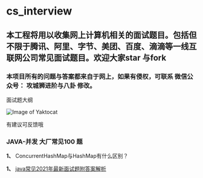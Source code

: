 # cs_interview

## 本工程将用以收集网上计算机相关的面试题目。包括但不限于腾讯、阿里、字节、美团、百度、滴滴等一线互联网公司常见面试题目。欢迎大家star 与fork

### 本项目所有的问题与答案都来自于网上，如果有侵权，可联系 微信公众号：  攻城狮进阶与八卦 修改。


面试题大纲

![Image of Yaktocat](https://qn.abange.cn/interview_roadmap_v1.jpeg)



有建议可反馈哦



### JAVA-并发 大厂常见100 题

**1、** ConcurrentHashMap与HashMap有什么区别？

**1、** [java常见2021年最新面试题附答案解析](https://github.com/souyunku/DevBooks#java常见2021年最新面试题附答案解析)  











